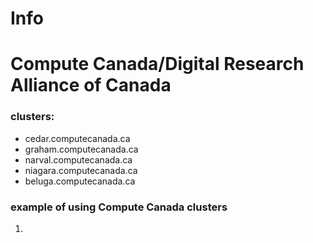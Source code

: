 # Info 


# Compute Canada/Digital Research Alliance of Canada
### clusters:
- cedar.computecanada.ca
- graham.computecanada.ca
- narval.computecanada.ca
- niagara.computecanada.ca
- beluga.computecanada.ca

### example of using Compute Canada clusters
1. 
